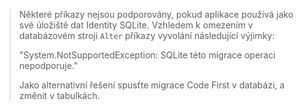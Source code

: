 > Některé příkazy nejsou podporovány, pokud aplikace používá jako své úložiště dat Identity SQLite. Vzhledem k omezením v databázovém stroji `Alter` příkazy vyvolání následující výjimky:
>
> "System.NotSupportedException: SQLite této migrace operaci nepodporuje." 
>
> Jako alternativní řešení spusťte migrace Code First v databázi, a změnit v tabulkách.
